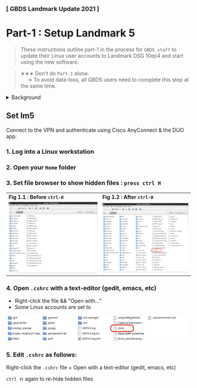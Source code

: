 ### [ GBDS Landmark Update 2021 ]


# Part-1 : Setup Landmark 5

> These instructions outline part-1 in the process for `GBDS staff` to update their Linux user accounts to Landmark DSG 10ep4 and start using the new software.


> &#x2217;&#x2217;&#x2217; Don't do `Part-1` alone.<br>
> &emsp; &#x2192; To avoid data-loss, all GBDS users need to complete this step at the same time.


<details>
<summary style="font-size:1.0em">Background</summary>

### Deployed

>
![Linux](https://img.shields.io/badge/platform-rhel%206*%20|%20rhel%207-orange?style=flat-square&logo=red-hat)
![OpenWorks](https://img.shields.io/badge/OpenWorks-5000.10.6.0-419B59?style=flat-square)
![DecisionSpace](https://img.shields.io/badge/DecisionSpace-10ep.4.03-8FC965?style=flat-square)
<br><sup>&#xFF0A; rhel 6 is being phased out, but is still available in limited capacity


### Deprecated

> **Maintenance has expired for these applications, and they're no longer UT ISO no longer supports them:**

> * DecisionSpace 10ep.0.05
> * OpenWorks 5000.10.2.0
> * Red Hat Enterprise Linux v6 (in-progress)

### Shorthand + Abbreviations

>
<table style="width:100%">
  <tr>
    <td><b>DSG</b></td>
    <td>DecisionSpace Geoscience <br><sub>i.e. DecisionSpace (at some point Landmark added "Geoscience" to the name)</sub></td>
  </tr>
  <tr>
    <td><b>lm4, lm5</b></td>
    <td>Landmark4 & Landmark5 <br><sub> 	&#x2192; UTIG's internal naming convention for the deprecated & new versions, respectively</sub></td>
  </tr>
  <tr>
    <td><b>10ep.x.xx</b></td>
    <td>DecisionSpace version number</td>
  </tr>
  <tr>
    <td><b>10ep</b></td>
    <td>the version being deprecated (10ep.0.05) <br><sub>i.e. "Landmark4" , "lm4"</sub></td>
  </tr>
  <tr>
    <td><b>10ep4</b></td>
    <td>the version being deployed (10ep.4.03) <br><sub>i.e. "Landmark5" , "lm5"</sub></td></td>
   </tr>
</table>

</details>


## Set lm5

Connect to the VPN and authenticate using Cisco AnyConnect & the DUO app.

### 1. Log into a Linux workstation

### 2. Open your `Home` folder

### 3. Set file browser to show hidden files : `press ctrl H`

>	
<table style="width:100%">
<tr>
  <td><b>Fig 1.1 : Before <code>ctrl-H</code></b></td>
  <td><b>Fig 1.2 : After <code>ctrl-H</code></b></td>
</tr>
<tr>
  <td><img src="./img/ch1/step1/set-lm5-1-browser.png" /></td>
  <td><img src="./img/ch1/step1/set-lm5-2-browser-cshrc.png" /></td>
</tr>
</table>


### 4. Open `.cshrc` with a text-editor (gedit, emacs, etc)

* Right-click the file && "Open with..."
* Some Linux accounts are set to  


>
<img src="./img/ch1/step1/set-lm5-3-edit-cshrc.png" />


### 5. Edit `.cshrc` as follows:


Right-click the `.cshrc` file + Open with a text-editor (gedit, emacs, etc)


<code>ctrl &#xFF28;</code> again to re-hide hidden files




<!--
### From your home computer:

1. Start terminal ("command prompt" for Windows)
2. 


```bash
ssh <your-user-name>@ig-<machine-name>.ig.utexas.edu

# NOTE
```
<img src="../img/vnc/ssh-vncserver-1-kill.mov" width="100%"/>

<video width="100%" controls loop>
<source src="../img/vnc/ssh-vncserver-1-kill.mov">
</video>



## close vncserver


```bash
vncserver -list

TurboVNC sessions:

X DISPLAY #  PROCESS ID
:1           16000
:2           4079
```


```bash
vncserver -kill :<screen-number>
```
-->

<!--
<https://vpn.utexas.edu/>

## Requirements

* DUO multi-factor authentication
* Cisco AnyConnect app
-->